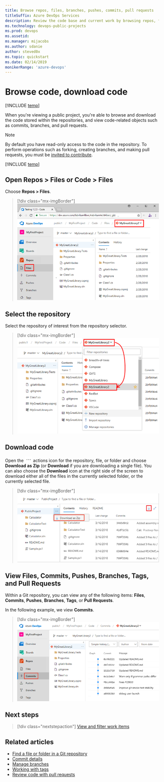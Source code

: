 ```yaml
---
title: Browse repos, files, branches, pushes, commits, pull requests 
titleSuffix: Azure DevOps Services
description: Review the code base and current work by browsing repos, files, branches, pushes, commits, & pull requests 
ms.technology: devops-public-projects
ms.prod: devops
ms.assetid: 
ms.manager: mijacobs
ms.author: sdanie
author: steved0x 
ms.topic: quickstart
ms.date: 02/14/2019
monikerRange: 'azure-devops'
---
```


# Browse code, download code  

[!INCLUDE [temp](includes/version-public-projects.md)]

When you're viewing a public project, you're able to browse and download the code stored within the repositories, and view code-related objects such as commits, branches, and pull requests.

> [!NOTE]
> By default you have read-only access to the code in the repository. To perform operations such as forking, creating branches, and making pull requests, you must be [invited to contribute](invite-users-public.md).

[!INCLUDE [temp](includes/anon-user.md)]

## Open Repos > Files or Code > Files

Choose **Repos > Files**.

> [!div class="mx-imgBorder"]
> ![Open Repos, anonymous user](media/browse-code/open-code-vert-brn.png)

## Select the repository  

Select the repository of interest from the repository selector.  

> [!div class="mx-imgBorder"]
> ![Choose repository, anonymous user](media/browse-code/select-repository-vert.png)

## Download code

Open the ![Repository actions](../../media/icons/actions-icon.png) actions icon for the repository, file, or folder and choose **Download as Zip** (or **Download** if you are downloading a single file). You can also choose the **Download** icon at the right side of the screen to download either all of the files in the currently selected folder, or the currently selected file.

> [!div class="mx-imgBorder"]
> ![Download code ](media/download-code/download-zip-file.png)

## View Files, Commits, Pushes, Branches, Tags, and Pull Requests  

Within a Git repository, you can view any of the following items: **Files**, **Commits**, **Pushes**, **Branches**, **Tags**, or **Pull Requests**.

In the following example, we view **Commits**.

> [!div class="mx-imgBorder"]
> ![Download code ](media/browse-code/view-commits-vert.png)

## Next steps

> [!div class="nextstepaction"]
> [View and filter work items](view-filter-work-items-public.md)

## Related articles

- [Find a file or folder in a Git repository](../../repos/git/find-a-file.md)
- [Commit details](../../repos/git/commit-details.md)
- [Manage branches](../../repos/git/manage-your-branches.md)
- [Working with tags](../../repos/git/git-tags.md)
- [Review code with pull requests](../../repos/git/pull-requests.md)